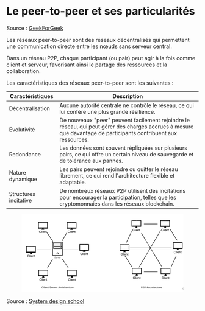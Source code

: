 # Le peer-to-peer et ses particularités

Source : [GeekForGeek](https://www.geeksforgeeks.org/system-design/distributed-systems-vs-peer-to-peer-networks/)



Les réseaux peer-to-peer sont des réseaux décentralisés qui permettent une communication directe entre les nœuds sans serveur central.&#x20;

Dans un réseau P2P, chaque participant (ou pair) peut agir à la fois comme client et serveur, favorisant ainsi le partage des ressources et la collaboration.

Les caractéristiques des réseaux peer-to-peer sont les suivantes :

| Caractéristiques      | Description                                                                                                                                                      |
| --------------------- | ---------------------------------------------------------------------------------------------------------------------------------------------------------------- |
| Décentralisation      | Aucune autorité centrale ne contrôle le réseau, ce qui lui confère une plus grande résilience.                                                                   |
| Evolutivité           | De nouveaux "peer" peuvent facilement rejoindre le réseau, qui peut gérer des charges accrues à mesure que davantage de participants contribuent aux ressources. |
| Redondance            | Les données sont souvent répliquées sur plusieurs pairs, ce qui offre un certain niveau de sauvegarde et de tolérance aux pannes.                                |
| Nature dynamique      | Les pairs peuvent rejoindre ou quitter le réseau librement, ce qui rend l'architecture flexible et adaptable.                                                    |
| Structures incitative | De nombreux réseaux P2P utilisent des incitations pour encourager la participation, telles que les cryptomonnaies dans les réseaux blockchain.                   |

<figure><img src="../../.gitbook/assets/image.png" alt=""><figcaption></figcaption></figure>

Source : [System design school](https://app.gitbook.com/u/gLwkRcQhqmTsLWK78RevYt7Dc1e2)

